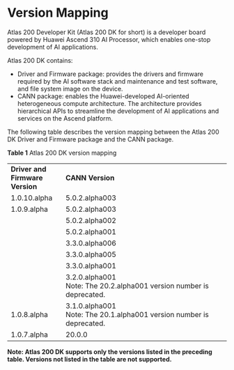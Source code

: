 # Version Mapping

Atlas 200 Developer Kit \(Atlas 200 DK for short\) is a developer board powered by Huawei Ascend 310 AI Processor, which enables one-stop development of AI applications.

Atlas 200 DK contains:

-   Driver and Firmware package: provides the drivers and firmware required by the AI software stack and maintenance and test software, and file system image on the device.
-   CANN package: enables the Huawei-developed AI-oriented heterogeneous compute architecture. The architecture provides hierarchical APIs to streamline the development of AI applications and services on the Ascend platform.

The following table describes the version mapping between the Atlas 200 DK Driver and Firmware package and the CANN package.

**Table  1**  Atlas 200 DK version mapping

<table>
<tr><td width="25%"><b>Driver and Firmware Version</b></td><td width="75%"><b>CANN Version</b></td></tr>
<tr><td>1.0.10.alpha</td><td>5.0.2.alpha003</td></tr>
<tr><td rowspan="7" valign="top">1.0.9.alpha</td><td>5.0.2.alpha003</td></tr>
<tr><td>5.0.2.alpha002</td></tr>
<tr><td>5.0.2.alpha001</td></tr>
<tr><td>3.3.0.alpha006</td></tr>
<tr><td>3.3.0.alpha005</td></tr>
<tr><td>3.3.0.alpha001</td></tr>
<tr><td>3.2.0.alpha001<br/>Note: The 20.2.alpha001 version number is deprecated.</td>
</tr>
<tr><td>1.0.8.alpha</td>
<td>3.1.0.alpha001<br/>Note: The 20.1.alpha001 version number is deprecated.</td>
</tr>
<tr><td>1.0.7.alpha</td><td>20.0.0</td></tr>
</table>

**Note: Atlas 200 DK supports only the versions listed in the preceding table. Versions not listed in the table are not supported.**